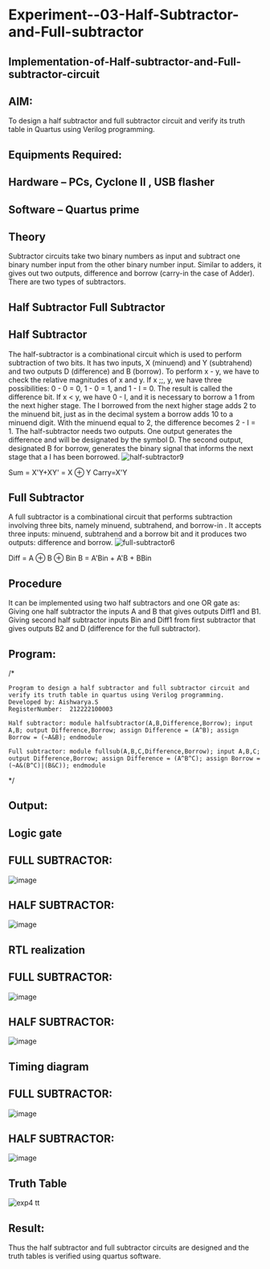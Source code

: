 # Experiment--03-Half-Subtractor-and-Full-subtractor
## Implementation-of-Half-subtractor-and-Full-subtractor-circuit
## AIM:
To design a half subtractor and full subtractor circuit and verify its truth table in Quartus using Verilog programming.

## Equipments Required:
## Hardware – PCs, Cyclone II , USB flasher
## Software – Quartus prime
## Theory
Subtractor circuits take two binary numbers as input and subtract one binary number input from the other binary number input. Similar to adders, it gives out two outputs, difference and borrow (carry-in the case of Adder). There are two types of subtractors.

## Half Subtractor Full Subtractor
## Half Subtractor
The half-subtractor is a combinational circuit which is used to perform subtraction of two bits. It has two inputs, X (minuend) and Y (subtrahend) and two outputs D (difference) and B (borrow). To perform x - y, we have to check the relative magnitudes of x and y. If x ;;, y, we have three possibilities: 0 - 0 = 0, 1 - 0 = 1, and 1 - I = 0. The result is called the difference bit. If x < y, we have 0 - I, and it is necessary to borrow a 1 from the next higher stage. The I borrowed from the next higher stage adds 2 to the minuend bit, just as in the decimal system a borrow adds 10 to a minuend digit. With the minuend equal to 2, the difference becomes 2 - I = 1. The half-subtractor needs two outputs. One output generates the difference and will be designated by the symbol D. The second output, designated B for borrow, generates the binary signal that informs the next stage that a I has been borrowed.
![half-subtractor9](https://user-images.githubusercontent.com/36288975/166112538-58c3bc7c-ee5d-4e6a-ac8d-8e8328efe27a.png)


Sum = X'Y+XY' = X ⊕ Y
Carry=X'Y

## Full Subtractor
A full subtractor is a combinational circuit that performs subtraction involving three bits, namely minuend, subtrahend, and borrow-in . It accepts three inputs: minuend, subtrahend and a borrow bit and it produces two outputs: difference and borrow. 
![full-subtractor6](https://user-images.githubusercontent.com/36288975/166112541-24c68359-3de8-4674-ae22-8272ffc385ed.png)


Diff = A ⊕ B ⊕ Bin B = A'Bin + A'B + BBin

## Procedure
It can be implemented using two half subtractors and one OR gate as: Giving one half subtractor the inputs A and B that gives outputs Diff1 and B1. Giving second half subtractor inputs Bin and Diff1 from first subtractor that gives outputs B2 and D (difference for the full subtractor).

## Program:
/*
```
Program to design a half subtractor and full subtractor circuit and verify its truth table in quartus using Verilog programming.
Developed by: Aishwarya.S
RegisterNumber:  212222100003

Half subtractor: module halfsubtractor(A,B,Difference,Borrow); input A,B; output Difference,Borrow; assign Difference = (A^B); assign Borrow = (~A&B); endmodule

Full subtractor: module fullsub(A,B,C,Difference,Borrow); input A,B,C; output Difference,Borrow; assign Difference = (A^B^C); assign Borrow = (~A&(B^C)|(B&C)); endmodule 
```
*/

## Output:
## Logic gate
## FULL SUBTRACTOR:
![image](https://github.com/Aishwarya-sankar/Experiment--03-Half-Subtractor-and-Full-subtractor/assets/121418444/9fb959ae-2711-4db1-8a6c-e2e9a1015a2e)
## HALF SUBTRACTOR:
![image](https://github.com/Aishwarya-sankar/Experiment--03-Half-Subtractor-and-Full-subtractor/assets/121418444/3bca3502-5f1d-4be0-b1d1-e61d14c7c6a5)

##  RTL realization
## FULL SUBTRACTOR:
![image](https://github.com/Aishwarya-sankar/Experiment--03-Half-Subtractor-and-Full-subtractor/assets/121418444/b3ffe8cb-6723-4f70-bc79-8ac4224dba60)
## HALF SUBTRACTOR:
![image](https://github.com/Aishwarya-sankar/Experiment--03-Half-Subtractor-and-Full-subtractor/assets/121418444/544c725d-3cc5-4ab4-a4d4-be2a590336d6)

## Timing diagram 
## FULL SUBTRACTOR:
![image](https://github.com/Aishwarya-sankar/Experiment--03-Half-Subtractor-and-Full-subtractor/assets/121418444/af1b150e-fd7d-4ebd-ab04-c3890ab15a6d)

## HALF SUBTRACTOR:
![image](https://github.com/Aishwarya-sankar/Experiment--03-Half-Subtractor-and-Full-subtractor/assets/121418444/bd48f4b9-c719-4cba-b0ab-e6842337bef8)

## Truth Table
![exp4 tt](https://user-images.githubusercontent.com/121418444/232961530-f3ad4dad-1a5d-43ab-b623-d4c1e970fc59.png)

## Result:
Thus the half subtractor and full subtractor circuits are designed and the truth tables is verified using quartus software.
